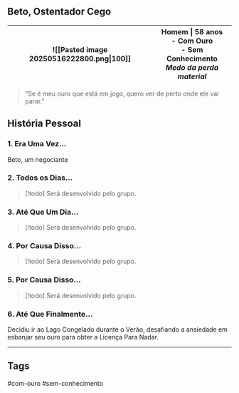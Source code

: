 ## Beto, Ostentador Cego
| ![[Pasted image 20250516222800.png\|100]] | Homem \| 58 anos<br>- Com Ouro<br>- Sem Conhecimento<br>*Medo da perda material* |
| ----------------------------------------- | -------------------------------------------------------------------------------- |
> “Se é meu ouro que está em jogo, quero ver de perto onde ele vai parar."
## História Pessoal
### 1. Era Uma Vez...
Beto, um negociante
### 2. Todos os Dias...

> [!todo]
> Será desenvolvido pelo grupo.
### 3. Até Que Um Dia...

> [!todo]
> Será desenvolvido pelo grupo.
### 4. Por Causa Disso...

> [!todo]
> Será desenvolvido pelo grupo.
### 5. Por Causa Disso...

> [!todo]
> Será desenvolvido pelo grupo.
### 6. Até Que Finalmente...
Decidiu ir ao Lago Congelado durante o Verão, desafiando a ansiedade em esbanjar seu ouro para obter a Licença Para Nadar.

---
## Tags
#com-ouro #sem-conhecimento